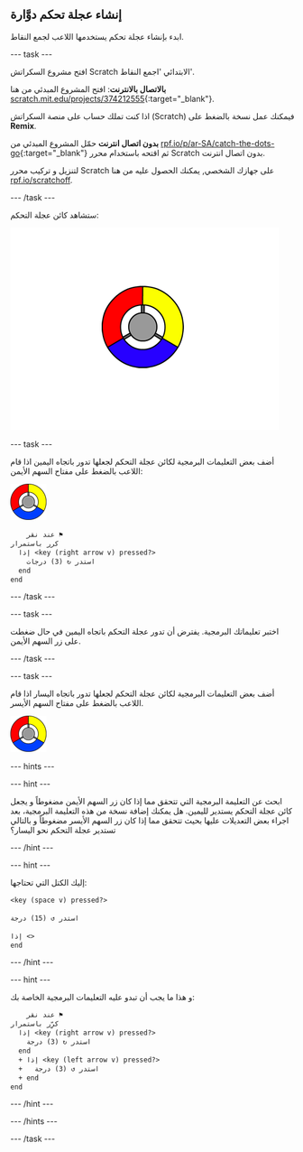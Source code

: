 ## إنشاء عجلة تحكم دوَّارة

ابدء بإنشاء عجلة تحكم يستخدمها اللاعب لجمع النقاط.

--- task ---

افتح مشروع السكراتش Scratch الابتدائي 'اجمع النقاط'.

**بالاتصال بالانترنت**: افتح المشروع المبدئي من هنا [scratch.mit.edu/projects/374212555](https://scratch.mit.edu/projects/374212555){:target="_blank"}.

اذا كنت تملك حساب على منصة السكراتش (Scratch) فيمكنك عمل نسخة بالضغط على **Remix**.

**بدون اتصال انترنت** حمّل المشروع المبدئي من [rpf.io/p/ar-SA/catch-the-dots-go](http://rpf.io/p/ar-SA/catch-the-dots-go){:target="_blank"} ثم اقتحه باستخدام محرر Scratch بدون اتصال انترنت.

لتنزيل و تركيب محرر Scratch على جهازك الشخصي, يمكنك الحصول عليه من هنا [rpf.io/scratchoff](http://rpf.io/scratchoff).

--- /task ---

ستشاهد كائن عجلة التحكم:

![لقطة الشاشة](images/dots-controller.png)

--- task ---

أضف بعض التعليمات البرمجية لكائن عجلة التحكم لجعلها تدور باتجاه اليمين اذا قام اللاعب بالضغط على مفتاح السهم الأيمن:

![كائن عجلة التحكم](images/controller-sprite.png)

```blocks3
    عند نقر ⚑
كرر باستمرار 
  إذا <key (right arrow v) pressed?> 
    استدر ↻ (3) درجات
  end
end
```

--- /task ---

--- task ---

اختبر تعليماتك البرمجية. يفترض أن تدور عجلة التحكم باتجاه اليمين في حال ضغطت على زر السهم الأيمن.

--- /task ---

--- task ---

أضف بعض التعليمات البرمجية لكائن عجلة التحكم لجعلها تدور باتجاه اليسار اذا قام اللاعب بالضغط على مفتاح السهم الأيسر.

![كائن عجلة التحكم](images/controller-sprite.png)

--- hints ---


--- hint ---

ابحث عن التعليمة البرمجية التي تتحقق مما إذا كان زر السهم الأيمن مضغوطاً و يجعل كائن عجلة التحكم يستدير لليمين. هل يمكنك إضافة نسخة من هذه التعليمة البرمجية، بعد اجراء بعض التعديلات عليها بحيث تتحقق مما إذا كان زر السهم الأيسر مضغوطاً و بالتالي تستدير عجلة التحكم نحو اليسار؟

--- /hint ---

--- hint ---

إليك الكتل التي تحتاجها:

```blocks3
<key (space v) pressed?>

استدر ↺ (15) درجة

إذا <>
end
```

--- /hint ---

--- hint ---

و هذا ما يجب أن تبدو عليه التعليمات البرمجية الخاصة بك:

```blocks3
    عند نقر ⚑
كرِّر باستمرار 
  إذا <key (right arrow v) pressed?> 
    استدر ↻ (3) درجة
  end
  + إذا <key (left arrow v) pressed?> 
  +   استدر ↺ (3) درجة
  + end
end
```

--- /hint ---

--- /hints ---

--- /task ---